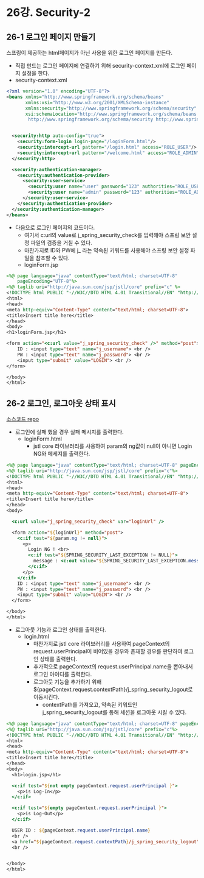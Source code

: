 # 26강. Security-2

## 26-1 로그인 페이지 만들기

스프링이 제공하는 html페이지가 아닌 사용을 위한 로그인 페이지를 만든다.

* 직접 만드는 로그인 페이지에 연결하기 위해 security-context.xml에 로그인 페이지 설정을 한다.
* security-context.xml

```xml
<?xml version="1.0" encoding="UTF-8"?>
<beans xmlns="http://www.springframework.org/schema/beans"
       xmlns:xsi="http://www.w3.org/2001/XMLSchema-instance"
       xmlns:security="http://www.springframework.org/schema/security"
       xsi:schemaLocation="http://www.springframework.org/schema/beans http://www.springframework.org/schema/beans/spring-beans.xsd
		http://www.springframework.org/schema/security http://www.springframework.org/schema/security/spring-security-4.2.xsd">


  <security:http auto-config="true">
    <security:form-login login-page="/loginForm.html"/>
    <security:intercept-url pattern="/login.html" access="ROLE_USER"/>
    <security:intercept-url pattern="/welcome.html" access="ROLE_ADMIN"/>
  </security:http>

  <security:authentication-manager>
    <security:authentication-provider>
      <security:user-service>
        <security:user name="user" password="123" authorities="ROLE_USER"/>
        <security:user name="admin" password="123" authorities="ROLE_ADMIN, ROLE_USER"/>
      </security:user-service>
    </security:authentication-provider>
  </security:authentication-manager>
</beans>
```

* 다음으로 로그인 페이지의 코드이다.
  * 여기서 c:url의 value로 j_spring_security_check를 입력해야 스프링 보안 설정 파일의 검증을 거칠 수 있다.
  * 마찬가지로 ID와 PW에 j_ 라는 약속된 키워드를 사용해야 스프링 보안 설정 파일을 참조할 수 있다.
  * loginForm.jsp

```jsp
<%@ page language="java" contentType="text/html; charset=UTF-8"
    pageEncoding="UTF-8"%>
<%@ taglib uri="http://java.sun.com/jsp/jstl/core" prefix="c" %>
<!DOCTYPE html PUBLIC "-//W3C//DTD HTML 4.01 Transitional//EN" "http://www.w3.org/TR/html4/loose.dtd">
<html>
<head>
<meta http-equiv="Content-Type" content="text/html; charset=UTF-8">
<title>Insert title here</title>
</head>
<body>
<h1>loginForm.jsp</h1>

<form action="<c:url value="j_spring_security_check" />" method="post">
	ID : <input type="text" name="j_username"> <br />
	PW : <input type="text" name="j_password"> <br />
	<input type="submit" value="LOGIN"> <br />
</form>

</body>
</html>
```



## 26-2 로그인, 로그아웃 상태 표시

[소스코드 repo](https://github.com/namjunemy/spring_for_junior_developer/tree/master/spring_26_1_ex1_springex)

* 로그인에 실패 했을 경우 실패 메시지를 출력한다.
  * loginForm.html
    * jstl core 라이브러리를 사용하여 param의 ng값이 null이 아니면 Login NG와 메세지를 출력한다.

```jsp
<%@ page language="java" contentType="text/html; charset=UTF-8" pageEncoding="UTF-8"%>
<%@ taglib uri="http://java.sun.com/jsp/jstl/core" prefix="c"%>
<!DOCTYPE html PUBLIC "-//W3C//DTD HTML 4.01 Transitional//EN" "http://www.w3.org/TR/html4/loose.dtd">
<html>
<head>
<meta http-equiv="Content-Type" content="text/html; charset=UTF-8">
<title>Insert title here</title>
</head>
<body>

  <c:url value="j_spring_security_check" var="loginUrl" />

  <form action="${loginUrl}" method="post">
    <c:if test="${param.ng != null}">
      <p>
        Login NG ! <br>
        <c:if test="${SPRING_SECURITY_LAST_EXCEPTION != NULL}">
          message : <c:out value="${SPRING_SECURITY_LAST_EXCEPTION.message }" />
        </c:if>
      </p>
    </c:if>
    ID : <input type="text" name="j_username"> <br />
    PW : <input type="text" name="j_password"> <br />
    <input type="submit" value="LOGIN"> <br />
  </form>

</body>
</html>
```

* 로그아웃 기능과 로그인 상태를 출력한다.
  * login.html
    * 마찬가지로 jstl core 라이브러리를 사용하여 pageContext의 request.userPrincipal이 비어있을 경우와 존재할 경우를 판단하여 로그인 상태를 출력한다.
    * 추가적으로 pageContext의 request.userPrincipal.name을 뽑아내서 로그인 아이디를 출력한다.
    * 로그아웃 기능을 추가하기 위해 ${pageContext.request.contextPath}/j_spring_security_logout로 이동시킨다.
      * contextPath를 가져오고, 약속된 키워드인 j_spring_security_logout를 통해 세션을 로그아웃 시킬 수 있다.

```jsp
<%@ page language="java" contentType="text/html; charset=UTF-8" pageEncoding="UTF-8"%>
<%@ taglib uri="http://java.sun.com/jsp/jstl/core" prefix="c"%>
<!DOCTYPE html PUBLIC "-//W3C//DTD HTML 4.01 Transitional//EN" "http://www.w3.org/TR/html4/loose.dtd">
<html>
<head>
<meta http-equiv="Content-Type" content="text/html; charset=UTF-8">
<title>Insert title here</title>
</head>
<body>
  <h1>login.jsp</h1>

  <c:if test="${not empty pageContext.request.userPrincipal }">
    <p>is Log-In</p>
  </c:if>

  <c:if test="${empty pageContext.request.userPrincipal }">
    <p>is Log-Out</p>
  </c:if>

  USER ID : ${pageContext.request.userPrincipal.name}
  <br />
  <a href="${pageContext.request.contextPath}/j_spring_security_logout">Log Out</a>
  <br />


</body>
</html>
```


